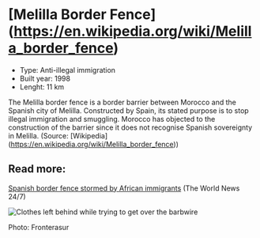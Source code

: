 <!--
West Longitude: -3.1
North Latitude: 35.5
East Longitude: -2.75
South Latitude: 35.1
-->

# [Melilla Border Fence] (https://en.wikipedia.org/wiki/Melilla_border_fence)

* Type: Anti-illegal immigration
* Built year: 1998
* Lenght: 11 km

The Melilla border fence is a border barrier between Morocco and the Spanish city of Melilla. Constructed by Spain, its stated purpose is to stop illegal immigration and smuggling. Morocco has objected to the construction of the barrier since it does not recognise Spanish sovereignty in Melilla. (Source: [Wikipedia] (https://en.wikipedia.org/wiki/Melilla_border_fence))

## Read more:
[Spanish border fence stormed by African immigrants](https://www.youtube.com/watch?v=fYK28f_CZ_U) (The World News 24/7)

![Clothes left behind while trying to get over the barbwire](http://c2.staticflickr.com/4/3223/2503296106_2e132cdc48_z.jpg)

Photo: Fronterasur

